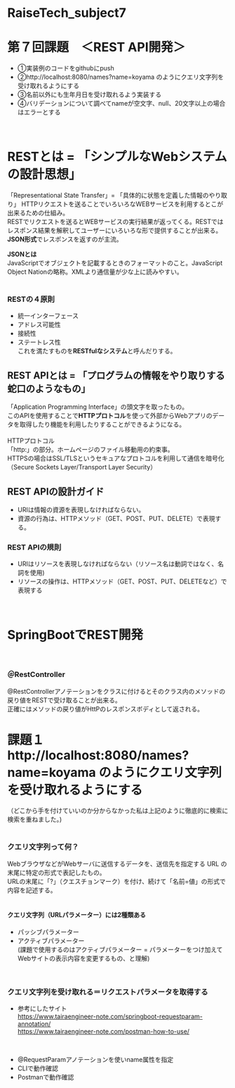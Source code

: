 # RaiseTech_subject7
# 第７回課題　＜REST API開発＞  

- ①実装例のコードをgithubにpush  
- ②http://localhost:8080/names?name=koyama のようにクエリ文字列を受け取れるようにする  
- ③名前以外にも生年月日を受け取れるよう実装する  
- ④バリデーションについて調べてnameが空文字、null、20文字以上の場合はエラーとする  
<br>  

# RESTとは = 「シンプルなWebシステムの設計思想」 
「Representational State Transfer」= 「具体的に状態を定義した情報のやり取り」 
HTTPリクエストを送ることでいろいろなWEBサービスを利用するとこが出来るための仕組み。  
RESTでリクエストを送るとWEBサービスの実行結果が返ってくる。RESTではレスポンス結果を解釈してユーザーにいろいろな形で提供することが出来る。
**JSON形式**でレスポンスを返すのが主流。  

**JSONとは**  
JavaScriptでオブジェクトを記載するときのフォーマットのこと。JavaScript Object Nationの略称。XMLより通信量が少な上に読みやすい。  
<br>  

### RESTの４原則  
  - 統一インターフェース  
  - アドレス可能性  
  - 接続性  
  - ステートレス性  
  これを満たすものを**RESTfulなシステム**と呼んだりする。   
  

## REST APIとは = 「プログラムの情報をやり取りする蛇口のようなもの」    
「Application Programming Interface」の頭文字を取ったもの。  
このAPIを使用することで**HTTPプロトコル**を使って外部からWebアプリのデータを取得したり機能を利用したりすることができるようになる。
<br>  
HTTPプロトコル  
「http:」の部分。ホームページのファイル移動用の約束事。  
HTTPSの場合はSSL/TLSというセキュアなプロトコルを利用して通信を暗号化（Secure Sockets Layer/Transport Layer Security） 
<br>   

## REST APIの設計ガイド
- URIは情報の資源を表現しなければならない。  
- 資源の行為は、HTTPメソッド（GET、POST、PUT、DELETE）で表現する。   

### REST APIの規則   
- URIはリソースを表現しなければならない（リソース名は動詞ではなく、名詞を使用)    
- リソースの操作は、HTTPメソッド（GET、POST、PUT、DELETEなど）で表現する  
<br>  

# SpringBootでREST開発  
<br>  

### ＠RestController  
@RestControllerアノテーションをクラスに付けるとそのクラス内のメソッドの戻り値をRESTで受け取ることが出来る。  
正確にはメソッドの戻り値がHttPのレスポンスボディとして返される。  

# 課題１　http://localhost:8080/names?name=koyama のようにクエリ文字列を受け取れるようにする  
（どこから手を付けていいのか分からなかった私は上記のように徹底的に検索に検索を重ねました。)  
<br>
### クエリ文字列って何？  
WebブラウザなどがWebサーバに送信するデータを、送信先を指定する URL の末尾に特定の形式で表記したもの。  
URLの末尾に「?」（クエスチョンマーク）を付け、続けて「名前=値」の形式で内容を記述する。  
<br>
#### クエリ文字列（URLパラメーター）には2種類ある  
- パッシブパラメーター
- アクティブパラメーター  
(課題で使用するのはアクティブパラメーター = パラメーターをつけ加えてWebサイトの表示内容を変更するもの、と理解)  
<br>  

### クエリ文字列を受け取れる＝リクエストパラメータを取得する  
- 参考にしたサイト  
https://www.tairaengineer-note.com/springboot-requestparam-annotation/  
https://www.tairaengineer-note.com/postman-how-to-use/  
<br>  

- @RequestParamアノテーションを使いname属性を指定  
- CLIで動作確認  
- Postmanで動作確認  










  
